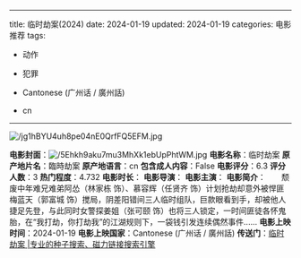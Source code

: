 
---
title: 临时劫案(2024)
date: 2024-01-19
updated: 2024-01-19
categories: 电影推荐
tags:

- 动作
- 犯罪

- Cantonese (广州话 / 廣州話)
- cn
---

<img src="https://image.tmdb.org/t/p/original/jg1hBYU4uh8pe04nE0QrfFQ5EFM.jpg" alt="/jg1hBYU4uh8pe04nE0QrfFQ5EFM.jpg" title="/jg1hBYU4uh8pe04nE0QrfFQ5EFM.jpg">

**电影封面**：<img src="https://image.tmdb.org/t/p/w200/5Ehkh9aku7mu3MhXk1ebUpPhtWM.jpg" alt="/5Ehkh9aku7mu3MhXk1ebUpPhtWM.jpg" title="/5Ehkh9aku7mu3MhXk1ebUpPhtWM.jpg">
**电影名称**：临时劫案
**原产地片名**：臨時劫案
**原产地语言**：cn
**包含成人内容**：False
**电影评分**：6.3
**评分人数**：3
**热门程度**：4.732
**电影时长**：
**电影导演**：
**电影主演**：
**电影简介**：　　颓废中年难兄难弟阿怂（林家栋 饰）、慕容辉（任贤齐 饰）计划抢劫却意外被悍匪梅蓝天（郭富城 饰）搅局，阴差阳错间三人临时组队，巨款眼看到手，却被他人捷足先登，与此同时女警探姜姐（张可颐 饰）也将三人锁定，一时间匪徒各怀鬼胎，在“我打劫，你打劫我”的江湖规则下，一袋钱引发连续偶然事件......
**电影上映时间**：2024-01-19
**电影上映国家**：Cantonese (广州话 / 廣州話)
**传送门**：[临时劫案 |专业的种子搜索、磁力链接搜索引擎](https://movie.amd794.com:2083/?search=%E8%87%A8%E6%99%82%E5%8A%AB%E6%A1%88&ordering=&mode=match_phrase&page_size=10&page=1)

